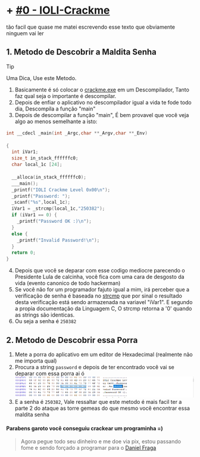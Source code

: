 # + [#0 - IOLI-Crackme](https://github.com/sickshark2007/crack-me/tree/main/%230%20-%20IOLI-Crackme)
tão facil que quase me matei escrevendo esse texto que obviamente ninguem vai ler

## 1. Metodo de Descobrir a Maldita Senha

> [!TIP]
> Uma Dica, Use este Metodo.

1. Basicamente é só colocar o [crackme.exe](https://github.com/sickshark2007/crack-me/blob/main/%230%20-%20IOLI-Crackme/crackme.exe) em um Descompilador, Tanto faz qual seja o importante é descompilar.
2. Depois de enfiar o aplicativo no descompilador igual a vida te fode todo dia, Descompila a função "main"
3. Depois de descompilar a função "main", É bem provavel que você veja algo ao menos semelhante a isto:
```c++
int __cdecl _main(int _Argc,char **_Argv,char **_Env)

{
  int iVar1;
  size_t in_stack_ffffffc0;
  char local_1c [24];
  
  __alloca(in_stack_ffffffc0);
  ___main();
  _printf("IOLI Crackme Level 0x00\n");
  _printf("Password: ");
  _scanf("%s",local_1c);
  iVar1 = _strcmp(local_1c,"250382");
  if (iVar1 == 0) {
    _printf("Password OK :)\n");
  }
  else {
    _printf("Invalid Password!\n");
  }
  return 0;
}
```

4. Depois que você se deparar com esse codigo mediocre parecendo o Presidente Lula de calcinha, você fica com uma cara de desgosto da vida (evento canonico de todo hackerman)
5. Se você não for um programador fajuto igual a mim, irá perceber que a verificação de senha é baseada no [strcmp](https://wagnergaspar.com/como-comparar-duas-strings-com-a-funcao-strcmp-na-linguagem-de-programacao-c/) que por sinal o resultado desta verificação está sendo armazenada na variavel "iVar1". E segundo a propia documentação da Linguagem C, O strcmp retorna a '0' quando as strings são identicas.
6. Ou seja a senha é `250382`

## 2. Metodo de Descobrir essa Porra
1. Mete a porra do aplicativo em um editor de Hexadecimal (realmente não me importa qual)
2. Procura a string `password` e depois de ter encontrado você vai se deparar com essa porra ai ó
![Ednaldo Pereira de Cueca](https://github.com/sickshark2007/crack-me/blob/main/%230%20-%20IOLI-Crackme/hexadecimal.png)
3. E a senha é `250382`, Vale ressaltar que este metodo é mais facil ter a parte 2 do ataque as torre gemeas do que mesmo você encontrar essa maldita senha
  
#### Parabens garoto você conseguiu crackear um programinha =)
> Agora pegue todo seu dinheiro e me doe via pix, estou passando fome e sendo forçado a programar para o [Daniel Fraga](https://portaldobitcoin.uol.com.br/pioneiro-do-bitcoin-daniel-fraga-da-sinal-de-vida-no-youtube/)
